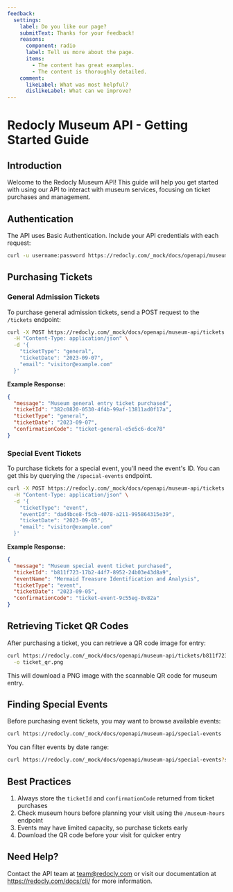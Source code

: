```yaml
---
feedback:
  settings:
    label: Do you like our page?
    submitText: Thanks for your feedback!
    reasons:
      component: radio
      label: Tell us more about the page.
      items:
        - The content has great examples.
        - The content is thoroughly detailed.
    comment:
      likeLabel: What was most helpful?
      dislikeLabel: What can we improve?
---
```

# Redocly Museum API - Getting Started Guide

## Introduction

Welcome to the Redocly Museum API! This guide will help you get started with using our API to interact with museum services, focusing on ticket purchases and management.

## Authentication

The API uses Basic Authentication. Include your API credentials with each request:

```bash
curl -u username:password https://redocly.com/_mock/docs/openapi/museum-api/tickets
```

## Purchasing Tickets

### General Admission Tickets

To purchase general admission tickets, send a POST request to the `/tickets` endpoint:

```bash
curl -X POST https://redocly.com/_mock/docs/openapi/museum-api/tickets \
  -H "Content-Type: application/json" \
  -d '{
    "ticketType": "general",
    "ticketDate": "2023-09-07",
    "email": "visitor@example.com"
  }'
```

**Example Response:**

```json
{
  "message": "Museum general entry ticket purchased",
  "ticketId": "382c0820-0530-4f4b-99af-13811ad0f17a",
  "ticketType": "general",
  "ticketDate": "2023-09-07",
  "confirmationCode": "ticket-general-e5e5c6-dce78"
}
```

### Special Event Tickets

To purchase tickets for a special event, you'll need the event's ID. You can get this by querying the `/special-events` endpoint.

```bash
curl -X POST https://redocly.com/_mock/docs/openapi/museum-api/tickets \
  -H "Content-Type: application/json" \
  -d '{
    "ticketType": "event",
    "eventId": "dad4bce8-f5cb-4078-a211-995864315e39",
    "ticketDate": "2023-09-05",
    "email": "visitor@example.com"
  }'
```

**Example Response:**

```json
{
  "message": "Museum special event ticket purchased",
  "ticketId": "b811f723-17b2-44f7-8952-24b03e43d8a9",
  "eventName": "Mermaid Treasure Identification and Analysis",
  "ticketType": "event",
  "ticketDate": "2023-09-05",
  "confirmationCode": "ticket-event-9c55eg-8v82a"
}
```

## Retrieving Ticket QR Codes

After purchasing a ticket, you can retrieve a QR code image for entry:

```bash
curl https://redocly.com/_mock/docs/openapi/museum-api/tickets/b811f723-17b2-44f7-8952-24b03e43d8a9/qr \
  -o ticket_qr.png
```

This will download a PNG image with the scannable QR code for museum entry.

## Finding Special Events

Before purchasing event tickets, you may want to browse available events:

```bash
curl https://redocly.com/_mock/docs/openapi/museum-api/special-events
```

You can filter events by date range:

```bash
curl https://redocly.com/_mock/docs/openapi/museum-api/special-events?startDate=2023-10-01&endDate=2023-10-31
```

## Best Practices

1. Always store the `ticketId` and `confirmationCode` returned from ticket purchases
2. Check museum hours before planning your visit using the `/museum-hours` endpoint
3. Events may have limited capacity, so purchase tickets early
4. Download the QR code before your visit for quicker entry

## Need Help?

Contact the API team at team@redocly.com or visit our documentation at https://redocly.com/docs/cli/ for more information. 